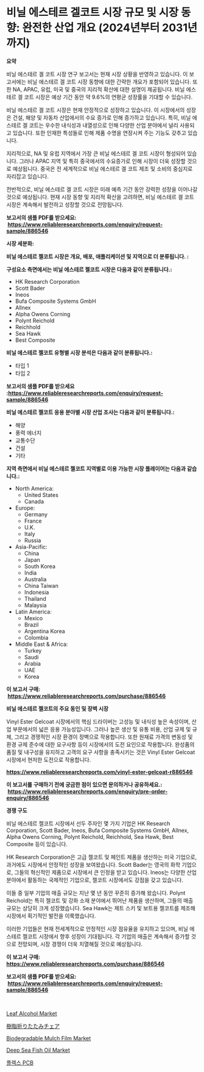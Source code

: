 <p><h1>비닐 에스테르 겔코트 시장 규모 및 시장 동향: 완전한 산업 개요 (2024년부터 2031년까지)</h1></p><p><strong>요약</strong></p>
<p><p>비닐 에스테르 겔 코트 시장 연구 보고서는 현재 시장 상황을 반영하고 있습니다. 이 보고서에는 비닐 에스테르 겔 코트 시장 동향에 대한 간략한 개요가 포함되어 있습니다. 또한 NA, APAC, 유럽, 미국 및 중국의 지리적 확산에 대한 설명이 제공됩니다. 비닐 에스테르 겔 코트 시장은 예상 기간 동안 약 9.6%의 연평균 성장률을 기대할 수 있습니다.</p><p>비닐 에스테르 겔 코트 시장은 현재 안정적으로 성장하고 있습니다. 이 시장에서의 성장은 건설, 해양 및 자동차 산업에서의 수요 증가로 인해 증가하고 있습니다. 특히, 비닐 에스테르 겔 코트는 우수한 내식성과 내열성으로 인해 다양한 산업 분야에서 널리 사용되고 있습니다. 또한 인재한 특성들로 인해 제품 수명을 연장시켜 주는 기능도 갖추고 있습니다.</p><p>지리적으로, NA 및 유럽 지역에서 가장 큰 비닐 에스테르 겔 코트 시장이 형성되어 있습니다. 그러나 APAC 지역 및 특히 중국에서의 수요증가로 인해 시장이 더욱 성장할 것으로 예상됩니다. 중국은 전 세계적으로 비닐 에스테르 겔 코트 제조 및 소비의 중심지로 자리잡고 있습니다.</p><p>전반적으로, 비닐 에스테르 겔 코트 시장은 미래 예측 기간 동안 강력한 성장을 이어나갈 것으로 예상됩니다. 현재 시장 동향 및 지리적 확산을 고려하면, 비닐 에스테르 겔 코트 시장은 계속해서 발전하고 성장할 것으로 전망됩니다.</p></p>
<p><strong>보고서의 샘플 PDF를 받으세요: &nbsp;<a href="https://www.reliableresearchreports.com/enquiry/request-sample/886546">https://www.reliableresearchreports.com/enquiry/request-sample/886546</a></strong></p>
<p><strong>시장 세분화:</strong></p>
<p><strong> 비닐 에스테르 젤코트 시장은 개요, 배포, 애플리케이션 및 지역으로 더 분류됩니다. :</strong></p>
<p><strong>구성요소 측면에서는 비닐 에스테르 젤코트 시장은 다음과 같이 분류됩니다.:</strong></p>
<p><ul><li>HK Research Corporation</li><li>Scott Bader</li><li>Ineos</li><li>Bufa Composite Systems GmbH</li><li>Allnex</li><li>Alpha Owens Corning</li><li>Polynt Reichold</li><li>Reichhold</li><li>Sea Hawk</li><li>Best Composite</li></ul></p>
<p><strong> 비닐 에스테르 젤코트 유형별 시장 분석은 다음과 같이 분류됩니다.:</strong></p>
<p><ul><li>타입 1</li><li>타입 2</li></ul></p>
<p><strong>보고서의 샘플 PDF를 받으세요 :<a href="https://www.reliableresearchreports.com/enquiry/request-sample/886546">https://www.reliableresearchreports.com/enquiry/request-sample/886546</a></strong></p>
<p><strong> 비닐 에스테르 젤코트 응용 분야별 시장 산업 조사는 다음과 같이 분류됩니다.:</strong></p>
<p><ul><li>해양</li><li>풍력 에너지</li><li>교통수단</li><li>건설</li><li>기타</li></ul></p>
<p><strong>지역 측면에서 비닐 에스테르 젤코트 지역별로 이용 가능한 시장 플레이어는 다음과 같습니다.:</strong></p>
<p><ul>
    <li>
        North America:
        <ul>
            <li>United States</li>
            <li>Canada</li>
        </ul>
    </li>
    <li>
        Europe:
        <ul>
            <li>Germany</li>
            <li>France</li>
            <li>U.K.</li>
            <li>Italy</li>
            <li>Russia</li>
        </ul>
    </li>
    <li>
        Asia-Pacific:
        <ul>
            <li>China</li>
            <li>Japan</li>
            <li>South Korea</li>
            <li>India</li>
            <li>Australia</li>
            <li>China Taiwan</li>
            <li>Indonesia</li>
            <li>Thailand</li>
            <li>Malaysia</li>
        </ul>
    </li>
    <li>
        Latin America:
        <ul>
            <li>Mexico</li>
            <li>Brazil</li>
            <li>Argentina Korea</li>
            <li>Colombia</li>
        </ul>
    </li>
    <li>
        Middle East & Africa:
        <ul>
            <li>Turkey</li>
            <li>Saudi</li>
            <li>Arabia</li>
            <li>UAE</li>
            <li>Korea</li>
        </ul>
    </li>
    </ul></p>
<p><strong>이 보고서 구매: &nbsp;<a href="https://www.reliableresearchreports.com/purchase/886546">https://www.reliableresearchreports.com/purchase/886546</a></strong></p>
<p><strong>비닐 에스테르 젤코트의 주요 동인 및 장벽 시장</strong></p>
<p><p>Vinyl Ester Gelcoat 시장에서의 핵심 드라이버는 고성능 및 내식성 높은 속성이며, 산업 부문에서의 넓은 응용 가능성입니다. 그러나 높은 생산 및 유통 비용, 산업 규제 및 규제, 그리고 경쟁적인 시장 환경이 장벽으로 작용합니다. 또한 원재료 가격의 변동성 및 환경 규제 준수에 대한 요구사항 등이 시장에서의 도전 요인으로 작용합니다. 완성품의 품질 및 내구성을 유지하고 고객의 요구 사항을 충족시키는 것은 Vinyl Ester Gelcoat 시장에서 현저한 도전으로 작용합니다.</p></p>
<p><strong><a href="https://www.reliableresearchreports.com/vinyl-ester-gelcoat-r886546">https://www.reliableresearchreports.com/vinyl-ester-gelcoat-r886546</a></strong></p>
<p><strong>이 보고서를 구매하기 전에 궁금한 점이 있으면 문의하거나 공유하세요.: &nbsp;<a href="https://www.reliableresearchreports.com/enquiry/pre-order-enquiry/886546">https://www.reliableresearchreports.com/enquiry/pre-order-enquiry/886546</a></strong></p>
<p><strong>경쟁 구도</strong></p>
<p><p>비닐 에스테르 젤코트 시장에서 선두 주자인 몇 가지 기업은 HK Research Corporation, Scott Bader, Ineos, Bufa Composite Systems GmbH, Allnex, Alpha Owens Corning, Polynt Reichold, Reichhold, Sea Hawk, Best Composite 등이 있습니다. </p><p>HK Research Corporation은 고급 젤코트 및 페인트 제품을 생산하는 미국 기업으로, 과거에도 시장에서 안정적인 성장을 보여왔습니다. Scott Bader는 영국의 화학 기업으로, 그들의 혁신적인 제품으로 시장에서 큰 인정을 받고 있습니다. Ineos는 다양한 산업 분야에서 활동하는 국제적인 기업으로, 젤코트 시장에서도 강점을 갖고 있습니다.</p><p>이들 중 일부 기업의 매출 규모는 지난 몇 년 동안 꾸준히 증가해 왔습니다. Polynt Reichold는 특히 젤코트 및 강화 소재 분야에서 뛰어난 제품을 생산하며, 그들의 매출 규모는 상당히 크게 성장했습니다. Sea Hawk는 제트 스키 및 보트용 젤코트를 제조해 시장에서 획기적인 발전을 이룩했습니다.</p><p>이러한 기업들은 현재 전세계적으로 안정적인 시장 점유율을 유지하고 있으며, 비닐 에스테르 젤코트 시장에서 향후 성장이 기대됩니다. 각 기업의 매출은 계속해서 증가할 것으로 전망되며, 시장 경쟁이 더욱 치열해질 것으로 예상됩니다.</p></p>
<p><strong>이 보고서 구매: &nbsp; <a href="https://www.reliableresearchreports.com/purchase/886546">https://www.reliableresearchreports.com/purchase/886546</a></strong></p>
<p><strong>보고서의 샘플 PDF를 받으세요: &nbsp;<a href="https://www.reliableresearchreports.com/enquiry/request-sample/886546">https://www.reliableresearchreports.com/enquiry/request-sample/886546</a></strong><strong></strong></p>
<p>&nbsp;</p>
<p><p><a href="https://flame-sidecar-702.notion.site/Leaf-Alcohol-Market-Analysis-and-Market-Size-Global-Industry-Overview-Market-Segmentation-and-Fore-4f65ee603b9c482198b3999625002a1b">Leaf Alcohol Market</a></p><p><a href="https://github.com/mathieurico66/Market-Research-Report-List-1/blob/main/144843321750.md">樹脂折りたたみチェア</a></p><p><a href="https://issuu.com/reportprime-2/docs/biodegradable-mulch-film-market-size-2030.pptx">Biodegradable Mulch Film Market</a></p><p><a href="https://pretty-mail-caf.notion.site/Global-Deep-Sea-Fish-Oil-Market-by-Types-Applications-and-Major-Players-with-Regional-Growth-Rate-80d0805c0bd5491ba998ee4f09167070">Deep Sea Fish Oil Market</a></p><p><a href="https://medium.com/@deangaylotyrd8909867/%ED%94%8C%EB%A0%89%EC%8A%A4-pcb-%EC%8B%9C%EC%9E%A5%EC%9D%80-%EC%8B%9C%EC%9E%A5-%EC%A0%90%EC%9C%A0%EC%9C%A8-%EC%8B%9C%EC%9E%A5-%EB%8F%99%ED%96%A5-%EB%B0%8F-%EC%8B%9C%EC%9E%A5-%EC%84%B1%EC%9E%A5%EC%97%90-%EB%8C%80%ED%95%9C-%EC%A0%95%EB%B3%B4%EB%A5%BC-%EC%A0%9C%EA%B3%B5%ED%95%A9%EB%8B%88%EB%8B%A4-c4f5ef83efca">플렉스 PCB</a></p></p>
